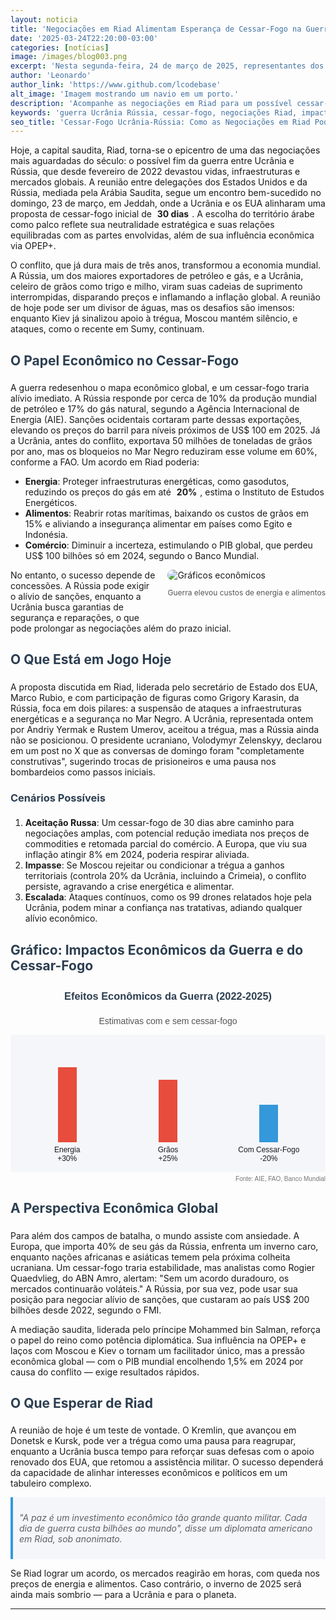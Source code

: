 ```yaml
---
layout: noticia
title: 'Negociações em Riad Alimentam Esperança de Cessar-Fogo na Guerra Ucrânia-Rússia'
date: '2025-03-24T22:20:00-03:00'
categories: [notícias]
image: /images/blog003.png
excerpt: 'Nesta segunda-feira, 24 de março de 2025, representantes dos EUA e da Rússia reúnem-se em Riad, Arábia Saudita, para discutir um cessar-fogo na guerra entre Ucrânia e Rússia, com foco em impactos econômicos e estabilidade global. Após conversas "construtivas" com a Ucrânia no domingo, a proposta de uma trégua de 30 dias ganha força, mas a resposta de Moscou ainda é incerta.'
author: 'Leonardo'
author_link: 'https://www.github.com/lcodebase'
alt_image: 'Imagem mostrando um navio em um porto.'
description: 'Acompanhe as negociações em Riad para um possível cessar-fogo de 30 dias entre Ucrânia e Rússia. Análise dos impactos econômicos do conflito nos preços de energia e alimentos e as perspectivas para a estabilidade global.'
keywords: 'guerra Ucrânia Rússia, cessar-fogo, negociações Riad, impacto econômico guerra, preços energia, preços alimentos, conflito Ucrânia, diplomacia internacional'
seo_title: 'Cessar-Fogo Ucrânia-Rússia: Como as Negociações em Riad Podem Impactar a Economia Global | InvestSmart'
---
```


Hoje, a capital saudita, Riad, torna-se o epicentro de uma das negociações mais aguardadas do século: o possível fim da guerra entre Ucrânia e Rússia, que desde fevereiro de 2022 devastou vidas, infraestruturas e mercados globais. A reunião entre delegações dos Estados Unidos e da Rússia, mediada pela Arábia Saudita, segue um encontro bem-sucedido no domingo, 23 de março, em Jeddah, onde a Ucrânia e os EUA alinharam uma proposta de cessar-fogo inicial de <span class="highlight">30 dias</span>. A escolha do território árabe como palco reflete sua neutralidade estratégica e suas relações equilibradas com as partes envolvidas, além de sua influência econômica via OPEP+.

O conflito, que já dura mais de três anos, transformou a economia mundial. A Rússia, um dos maiores exportadores de petróleo e gás, e a Ucrânia, celeiro de grãos como trigo e milho, viram suas cadeias de suprimento interrompidas, disparando preços e inflamando a inflação global. A reunião de hoje pode ser um divisor de águas, mas os desafios são imensos: enquanto Kiev já sinalizou apoio à trégua, Moscou mantém silêncio, e ataques, como o recente em Sumy, continuam.

## O Papel Econômico no Cessar-Fogo

A guerra redesenhou o mapa econômico global, e um cessar-fogo traria alívio imediato. A Rússia responde por cerca de 10% da produção mundial de petróleo e 17% do gás natural, segundo a Agência Internacional de Energia (AIE). Sanções ocidentais cortaram parte dessas exportações, elevando os preços do barril para níveis próximos de US$ 100 em 2025. Já a Ucrânia, antes do conflito, exportava 50 milhões de toneladas de grãos por ano, mas os bloqueios no Mar Negro reduziram esse volume em 60%, conforme a FAO. Um acordo em Riad poderia:

- **Energia**: Proteger infraestruturas energéticas, como gasodutos, reduzindo os preços do gás em até <span class="highlight">20%</span>, estima o Instituto de Estudos Energéticos.
- **Alimentos**: Reabrir rotas marítimas, baixando os custos de grãos em 15% e aliviando a insegurança alimentar em países como Egito e Indonésia.
- **Comércio**: Diminuir a incerteza, estimulando o PIB global, que perdeu US$ 100 bilhões só em 2024, segundo o Banco Mundial.

<div style="float: right; margin: 0 0 20px 20px;">
    <img src="https://via.placeholder.com/300x200.png?text=Impacto+Econômico" alt="Gráficos econômicos" style="border-radius: 10px;">
    <p style="font-size: 12px; color: #555; text-align: center;">Guerra elevou custos de energia e alimentos</p>
</div>

No entanto, o sucesso depende de concessões. A Rússia pode exigir o alívio de sanções, enquanto a Ucrânia busca garantias de segurança e reparações, o que pode prolongar as negociações além do prazo inicial.

## O Que Está em Jogo Hoje

A proposta discutida em Riad, liderada pelo secretário de Estado dos EUA, Marco Rubio, e com participação de figuras como Grigory Karasin, da Rússia, foca em dois pilares: a suspensão de ataques a infraestruturas energéticas e a segurança no Mar Negro. A Ucrânia, representada ontem por Andriy Yermak e Rustem Umerov, aceitou a trégua, mas a Rússia ainda não se posicionou. O presidente ucraniano, Volodymyr Zelenskyy, declarou em um post no X que as conversas de domingo foram "completamente construtivas", sugerindo trocas de prisioneiros e uma pausa nos bombardeios como passos iniciais.

### Cenários Possíveis

1. **Aceitação Russa**: Um cessar-fogo de 30 dias abre caminho para negociações amplas, com potencial redução imediata nos preços de commodities e retomada parcial do comércio. A Europa, que viu sua inflação atingir 8% em 2024, poderia respirar aliviada.
2. **Impasse**: Se Moscou rejeitar ou condicionar a trégua a ganhos territoriais (controla 20% da Ucrânia, incluindo a Crimeia), o conflito persiste, agravando a crise energética e alimentar.
3. **Escalada**: Ataques contínuos, como os 99 drones relatados hoje pela Ucrânia, podem minar a confiança nas tratativas, adiando qualquer alívio econômico.

## Gráfico: Impactos Econômicos da Guerra e do Cessar-Fogo

<div style="width: 100%; max-width: 800px; margin: 20px 0; font-family: Arial, sans-serif;">
    <h3 style="text-align: center; color: #2c3e50;">Efeitos Econômicos da Guerra (2022-2025)</h3>
    <p style="text-align: center; font-size: 14px; color: #555;">Estimativas com e sem cessar-fogo</p>
    <div style="background-color: #f5f6fa; padding: 10px; border-radius: 5px;">
        <div style="display: flex; justify-content: space-between; align-items: flex-end; height: 200px;">
            <div style="text-align: center; flex: 1;">
                <div style="background-color: #e74c3c; height: 120px; width: 30px; margin: 0 auto;"></div>
                <p style="font-size: 12px; margin: 5px 0;">Energia<br>+30%</p>
            </div>
            <div style="text-align: center; flex: 1;">
                <div style="background-color: #e74c3c; height: 100px; width: 30px; margin: 0 auto;"></div>
                <p style="font-size: 12px; margin: 5px 0;">Grãos<br>+25%</p>
            </div>
            <div style="text-align: center; flex: 1;">
                <div style="background-color: #3498db; height: 60px; width: 30px; margin: 0 auto;"></div>
                <p style="font-size: 12px; margin: 5px 0;">Com Cessar-Fogo<br>-20%</p>
            </div>
        </div>
    </div>
    <p style="font-size: 10px; color: #777; text-align: right; margin-top: 5px;">Fonte: AIE, FAO, Banco Mundial</p>
</div>

## A Perspectiva Econômica Global

Para além dos campos de batalha, o mundo assiste com ansiedade. A Europa, que importa 40% de seu gás da Rússia, enfrenta um inverno caro, enquanto nações africanas e asiáticas temem pela próxima colheita ucraniana. Um cessar-fogo traria estabilidade, mas analistas como Rogier Quaedvlieg, do ABN Amro, alertam: "Sem um acordo duradouro, os mercados continuarão voláteis." A Rússia, por sua vez, pode usar sua posição para negociar alívio de sanções, que custaram ao país US$ 200 bilhões desde 2022, segundo o FMI.

A mediação saudita, liderada pelo príncipe Mohammed bin Salman, reforça o papel do reino como potência diplomática. Sua influência na OPEP+ e laços com Moscou e Kiev o tornam um facilitador único, mas a pressão econômica global — com o PIB mundial encolhendo 1,5% em 2024 por causa do conflito — exige resultados rápidos.

## O Que Esperar de Riad

A reunião de hoje é um teste de vontade. O Kremlin, que avançou em Donetsk e Kursk, pode ver a trégua como uma pausa para reagrupar, enquanto a Ucrânia busca tempo para reforçar suas defesas com o apoio renovado dos EUA, que retomou a assistência militar. O sucesso dependerá da capacidade de alinhar interesses econômicos e políticos em um tabuleiro complexo.

> "A paz é um investimento econômico tão grande quanto militar. Cada dia de guerra custa bilhões ao mundo", disse um diplomata americano em Riad, sob anonimato.

Se Riad lograr um acordo, os mercados reagirão em horas, com queda nos preços de energia e alimentos. Caso contrário, o inverno de 2025 será ainda mais sombrio — para a Ucrânia e para o planeta.

---

<style>
.highlight {
    padding: 2px 5px;
    font-weight: bold;
    border-radius: 3px;
}
h1, h2, h3 {
    color: #2c3e50;
    padding-bottom: 5px;
}
img {
    max-width: 100%;
}
blockquote {
    background-color: #f5f6fa;
    border-left: 4px solid #3498db;
    padding: 10px;
    margin: 10px 0;
    font-style: italic;
}
</style>
